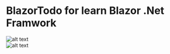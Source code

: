 # BlazorTodo for learn Blazor .Net Framwork 

![alt text](https://github.com/ibrahmad18/BlazorTodo/blob/main/blazorTodo2.PNG) </br>
![alt text](https://github.com/ibrahmad18/BlazorTodo/blob/main/todoblazor1.PNG)
